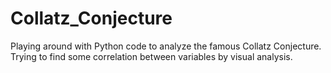 # Collatz_Conjecture


Playing around with Python code to analyze the famous Collatz Conjecture. 
Trying to find some correlation between variables by visual analysis.
